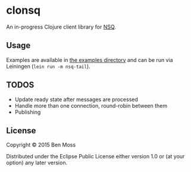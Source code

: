 # clonsq

An in-progress Clojure client library for [NSQ](http://nsq.io/).

## Usage

Examples are available in [the examples directory](/examples) and
can be run via Leiningen (`lein run -m nsq-tail`).

## TODOS

- Update ready state after messages are processed
- Handle more than one connection, round-robin between them
- Publishing

## License

Copyright © 2015 Ben Moss

Distributed under the Eclipse Public License either version 1.0 or (at
your option) any later version.
